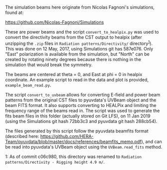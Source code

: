 The simulation beams here originate from Nicolas Fagnoni's simulations, found at:

https://github.com/Nicolas-Fagnoni/Simulations

These are power beams and the script `convert_to_healpix.py` was used to convert the directivity beams from the CST output to healpix (after unzipping the `.zip` files in `Radiation patterns/Directivity/` directory<sup>[1](#foot1)</sup>). This was done on 12 May, 2017, using Simulations git has 587e076. Only "East" polarization is available from the simulation, but "North" can be created by rotating ninety degrees because there is nothing in the simulation that would break the symmetry.

The beams are centered at theta = 0, and East at phi = 0 in healpix coordinate. An example script to read in the data and plot is provided, `example_beam_read.py`.

The script `convert_to_uvbeam` allows for converting E-field and power beam patterns from the original CST files to pyuvdata's UVBeam object and the beam FITS format. It also supports converting to HEALPix and limiting the frequency range of the beams read in. The script was used to generate the fits beam files in this folder (actually stored on Git LFS), on 11 Jan 2019 (using the Simulations git hash 72bb3c3 and pyuvdata git hash 288cb54).

The files generated by this script follow the pyuvdata beamfits format (described here: https://github.com/HERA-Team/pyuvdata/blob/master/docs/references/beamfits_memo.pdf),
and can be read into pyuvdata's UVBeam object using the `UVBeam.read_fits` method.

<a name="foot1">1</a>: As of commit c06c980, this directory was renamed to `Radiation patterns/Directivity - Rigging height 4.9 m/`.
